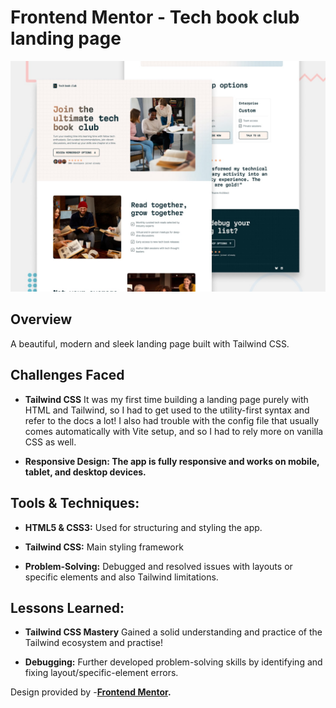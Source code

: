 # Frontend Mentor - Tech book club landing page

![Design preview for the Tech book club landing page coding challenge](./preview.jpg)

## Overview

A beautiful, modern and sleek landing page built with Tailwind CSS.

## Challenges Faced

- **Tailwind CSS**
It was my first time building a landing page purely with HTML and Tailwind, so I had to get used to the utility-first syntax and refer to the docs a lot! I also had trouble with the config file that usually comes automatically with Vite setup, and so I had to rely more on vanilla CSS as well.

- **Responsive Design: The app is fully responsive and works on mobile, tablet, and desktop devices.**

## Tools & Techniques:

- **HTML5 & CSS3:** Used for structuring and styling the app.

- **Tailwind CSS:** Main styling framework

- **Problem-Solving:** Debugged and resolved issues with layouts or specific elements and also Tailwind limitations.

## Lessons Learned:

- **Tailwind CSS Mastery** Gained a solid understanding and practice of the Tailwind ecosystem and practise!

- **Debugging:** Further developed problem-solving skills by identifying and fixing layout/specific-element errors.

Design provided by -**[Frontend Mentor](https://www.frontendmentor.io/challenges/tech-book-club-landing-page-fZQidjHU73).**
